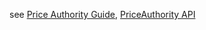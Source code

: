 see [Price Authority Guide](../../guides/zoe/price-authority.md), [PriceAuthority API](../zoe-api/price-authority.md)
